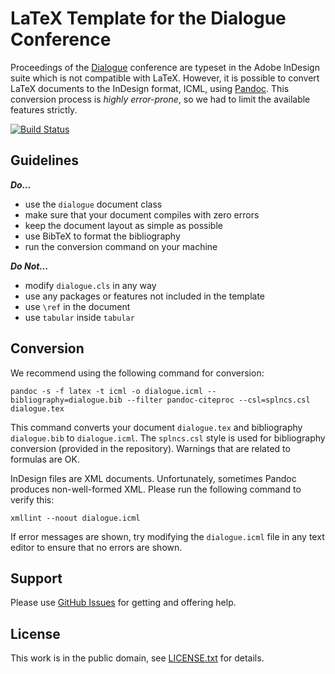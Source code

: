 # LaTeX Template for the Dialogue Conference

Proceedings of the [Dialogue](http://www.dialog-21.ru/en/) conference are typeset in the Adobe InDesign suite which is not compatible with LaTeX. However, it is possible to convert LaTeX documents to the InDesign format, ICML, using [Pandoc](https://pandoc.org). This conversion process is *highly error-prone*, so we had to limit the available features strictly.

[![Build Status](https://travis-ci.org/nlpub/dialogue-latex.svg?branch=master)](https://travis-ci.org/nlpub/dialogue-latex)

## Guidelines

***Do...***

* use the `dialogue` document class
* make sure that your document compiles with zero errors
* keep the document layout as simple as possible
* use BibTeX to format the bibliography
* run the conversion command on your machine

***Do Not...***

* modify `dialogue.cls` in any way
* use any packages or features not included in the template
* use `\ref` in the document
* use `tabular` inside `tabular`

## Conversion

We recommend using the following command for conversion:

```shell
pandoc -s -f latex -t icml -o dialogue.icml --bibliography=dialogue.bib --filter pandoc-citeproc --csl=splncs.csl dialogue.tex
```

This command converts your document `dialogue.tex` and bibliography `dialogue.bib` to `dialogue.icml`. The `splncs.csl` style is used for bibliography conversion (provided in the repository). Warnings that are related to formulas are OK.

InDesign files are XML documents. Unfortunately, sometimes Pandoc produces non-well-formed XML. Please run the following command to verify this:

```shell
xmllint --noout dialogue.icml
```

If error messages are shown, try modifying the `dialogue.icml` file in any text editor to ensure that no errors are shown.

## Support

Please use [GitHub Issues](https://github.com/nlpub/dialogue-latex/issues) for getting and offering help.

## License

This work is in the public domain, see [LICENSE.txt](LICENSE.txt) for details.
